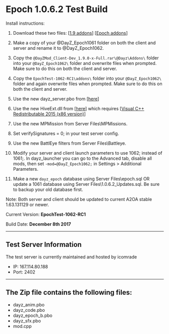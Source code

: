 **Epoch 1.0.6.2 Test Build**
===========================

Install instructions:

1. Download these two files: [[1.9 addons](http://se1.dayz.nu/latest/1.9.0/Development/211/%40DayZMod_Client-Dev_1.9.0-5269f90%28211%29-Full.rar)] [[Epoch addons](https://github.com/EpochModTeam/DayZ-Epoch/raw/master/Test%20Build/EpochTest-1062-RC1.zip)]

2. Make a copy of your @DayZ_Epoch1061 folder on both the client and server and rename it to @DayZ_Epoch1062.

3. Copy the `@DayZMod_Client-Dev_1.9.0-x-Full.rar\@Dayz\Addons\` folder into your `@DayZ_Epoch1062\` folder and overwrite files when prompted. Make sure to do this on both the client and server.

4. Copy the `EpochTest-1062-RC1\addons\` folder into your `@DayZ_Epoch1062\` folder and again overwrite files when prompted. Make sure to do this on both the client and server.

5. Use the new dayz_server.pbo from [[here](https://github.com/EpochModTeam/DayZ-Epoch/raw/master/Test%20Build/dayz_server.pbo)]

6. Use the new HiveExt.dll from [[here](https://github.com/EpochModTeam/DayZ-Epoch/raw/master/Server%20Files/HiveExt.dll)] which requires [[Visual C++ Redistributable 2015 (x86 version)](https://www.microsoft.com/en-us/download/details.aspx?id=48145)]

7. Use the new MPMission from Server Files\MPMissions.

8. Set verifySignatures = 0; in your test server config.

9. Use the new BattlEye filters from Server Files\Battleye.

10. Modify your server and client launch parameters to use 1062; instead of 1061;. In dayz_launcher you can go to the Advanced tab, disable all mods, then set `-mod=@DayZ_Epoch1062;`  in Settings > Additional Parameters.

11. Make a new `dayz_epoch` database using Server Files\epoch.sql OR update a 1061 database using Server Files\1.0.6.2_Updates.sql. Be sure to backup your old database first.

Note: Both server and client should be updated to current A2OA stable 1.63.131129 or newer.

Current Version: **EpochTest-1062-RC1**

Build Date: **December 8th 2017**

--------------------------
Test Server Information
--------------------------
The test server is currently maintained and hosted by icomrade

* IP: 167.114.80.188
* Port: 2402

--------------------------
The Zip file contains the following files:
--------------------------
* dayz_anim.pbo
* dayz_code.pbo
* dayz_epoch_b.pbo
* dayz_sfx.pbo
* mod.cpp
